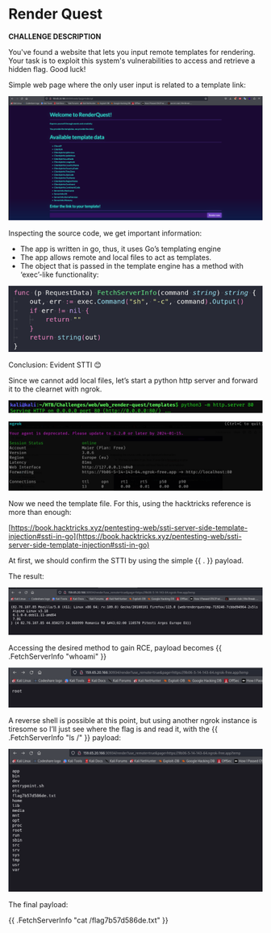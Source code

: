 # Render Quest

**CHALLENGE DESCRIPTION**

You've found a website that lets you input remote templates for rendering. Your task is to exploit this system's vulnerabilities to access and retrieve a hidden flag. Good luck!

Simple web page where the only user input is related to a template link:

![Untitled](Render%20Quest%20f08e193a0f8b403499d4f0abd541489b/Untitled.png)

Inspecting the source code, we get important information:

- The app is written in go, thus, it uses Go’s templating engine
- The app allows remote and local files to act as templates.
- The object that is passed in the template engine has a method with ‘exec’-like functionality:

![Untitled](Render%20Quest%20f08e193a0f8b403499d4f0abd541489b/Untitled%201.png)

Conclusion: Evident STTI 😊

Since we cannot add local files, let’s start a python http server and forward it to the clearnet with ngrok.

 

![Untitled](Render%20Quest%20f08e193a0f8b403499d4f0abd541489b/Untitled%202.png)

![Untitled](Render%20Quest%20f08e193a0f8b403499d4f0abd541489b/Untitled%203.png)

Now we need the template file. For this, using the hacktricks reference is more than enough:

[https://book.hacktricks.xyz/pentesting-web/ssti-server-side-template-injection#ssti-in-go](https://book.hacktricks.xyz/pentesting-web/ssti-server-side-template-injection#ssti-in-go)

At first, we should confirm the STTI by using the simple {{ . }} payload.

The result:

![Untitled](Render%20Quest%20f08e193a0f8b403499d4f0abd541489b/Untitled%204.png)

Accessing the desired method to gain RCE, payload becomes {{ .FetchServerInfo "whoami" }}

 

![Untitled](Render%20Quest%20f08e193a0f8b403499d4f0abd541489b/Untitled%205.png)

A reverse shell is possible at this point, but using another ngrok instance is tiresome so I’ll just see where the flag is and read it, with the {{ .FetchServerInfo "ls /" }} payload:

![Untitled](Render%20Quest%20f08e193a0f8b403499d4f0abd541489b/Untitled%206.png)

The final payload: 

{{ .FetchServerInfo "cat /flag7b57d586de.txt" }}